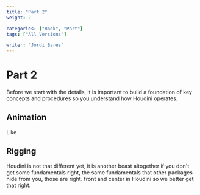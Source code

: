 ```yaml
---
title: "Part 2"
weight: 2

categories: ["Book", "Part"]
tags: ["All Versions"]

writer: "Jordi Bares"
---
```

# Part 2

Before we start with the details, it is important to build a foundation of key concepts and procedures so you understand how Houdini operates.

## Animation

Like


## Rigging

Houdini is not that different yet, it is another beast altogether if you don't get some fundamentals right, the same fundamentals that other packages hide from you, those are right. front and center in Houdini so we better get that right.
